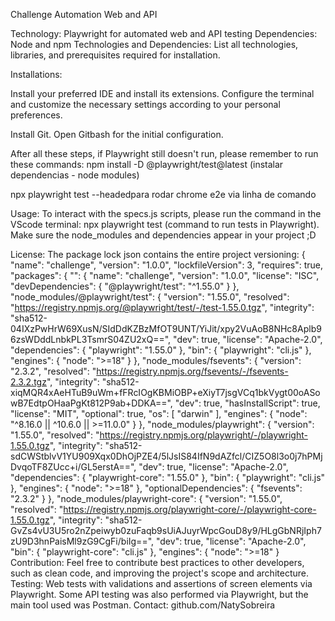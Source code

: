 Challenge Automation Web and API

Technology: Playwright for automated web and API testing
Dependencies: Node and npm
Technologies and Dependencies: List all technologies, libraries, and prerequisites required for installation.

Installations:

Install your preferred IDE and install its extensions.
Configure the terminal and customize the necessary settings according to your personal preferences.

Install Git.
Open Gitbash for the initial configuration.

After all these steps, if Playwright still doesn't run, please remember to run these commands:
npm install -D @playwright/test@latest
(instalar dependencias - node modules)

npx playwright test --headedpara rodar chrome e2e via linha de comando


Usage: To interact with the specs.js scripts, please run the command in the VScode terminal: npx playwright test (command to run tests in Playwright).
Make sure the node_modules and dependencies appear in your project ;D

License: The package lock json contains the entire project versioning:
{
  "name": "challenge",
  "version": "1.0.0",
  "lockfileVersion": 3,
  "requires": true,
  "packages": {
    "": {
      "name": "challenge",
      "version": "1.0.0",
      "license": "ISC",
      "devDependencies": {
        "@playwright/test": "^1.55.0"
      }
    },
    "node_modules/@playwright/test": {
      "version": "1.55.0",
      "resolved": "https://registry.npmjs.org/@playwright/test/-/test-1.55.0.tgz",
      "integrity": "sha512-04IXzPwHrW69XusN/SIdDdKZBzMfOT9UNT/YiJit/xpy2VuAoB8NHc8Aplb96zsWDddLnbkPL3TsmrS04ZU2xQ==",
      "dev": true,
      "license": "Apache-2.0",
      "dependencies": {
        "playwright": "1.55.0"
      },
      "bin": {
        "playwright": "cli.js"
      },
      "engines": {
        "node": ">=18"
      }
    },
    "node_modules/fsevents": {
      "version": "2.3.2",
      "resolved": "https://registry.npmjs.org/fsevents/-/fsevents-2.3.2.tgz",
      "integrity": "sha512-xiqMQR4xAeHTuB9uWm+fFRcIOgKBMiOBP+eXiyT7jsgVCq1bkVygt00oASowB7EdtpOHaaPgKt812P9ab+DDKA==",
      "dev": true,
      "hasInstallScript": true,
      "license": "MIT",
      "optional": true,
      "os": [
        "darwin"
      ],
      "engines": {
        "node": "^8.16.0 || ^10.6.0 || >=11.0.0"
      }
    },
    "node_modules/playwright": {
      "version": "1.55.0",
      "resolved": "https://registry.npmjs.org/playwright/-/playwright-1.55.0.tgz",
      "integrity": "sha512-sdCWStblvV1YU909Xqx0DhOjPZE4/5lJsIS84IfN9dAZfcl/CIZ5O8l3o0j7hPMjDvqoTF8ZUcc+i/GL5erstA==",
      "dev": true,
      "license": "Apache-2.0",
      "dependencies": {
        "playwright-core": "1.55.0"
      },
      "bin": {
        "playwright": "cli.js"
      },
      "engines": {
        "node": ">=18"
      },
      "optionalDependencies": {
        "fsevents": "2.3.2"
      }
    },
    "node_modules/playwright-core": {
      "version": "1.55.0",
      "resolved": "https://registry.npmjs.org/playwright-core/-/playwright-core-1.55.0.tgz",
      "integrity": "sha512-GvZs4vU3U5ro2nZpeiwyb0zuFaqb9sUiAJuyrWpcGouD8y9/HLgGbNRjIph7zU9D3hnPaisMl9zG9CgFi/biIg==",
      "dev": true,
      "license": "Apache-2.0",
      "bin": {
        "playwright-core": "cli.js"
      },
      "engines": {
        "node": ">=18"
      }
Contribution: Feel free to contribute best practices to other developers, such as clean code, and improving the project's scope and architecture.
Testing: Web tests with validations and assertions of screen elements via Playwright.
Some API testing was also performed via Playwright, but the main tool used was Postman.
Contact: github.com/NatySobreira

